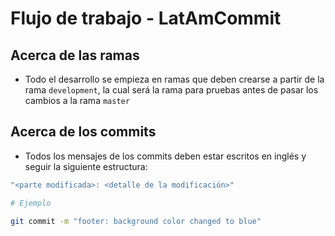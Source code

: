 # Flujo de trabajo - LatAmCommit

## Acerca de las ramas

- Todo el desarrollo se empieza en ramas que deben crearse a partir de la rama `development`, la cual será la rama para pruebas antes de pasar los cambios a la rama `master`

## Acerca de los commits

- Todos los mensajes de los commits deben estar escritos en inglés y seguir la siguiente estructura:

```bash
"<parte modificada>: <detalle de la modificación>"

# Ejemplo

git commit -m "footer: background color changed to blue"
```
